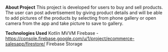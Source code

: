**About Project**
This project is developed for users to buy and sell products. The user can post advertisement by giving product details and will be able to add pictures 
of the products by selecting from phone gallery or open camera from the app and take picture to save to gallery.

**Technologies Used**
Kotlin
MVVM
Firebase - https://console.firebase.google.com/u/1/project/ecommerce-salesapp/firestore/
Firebase Storage
